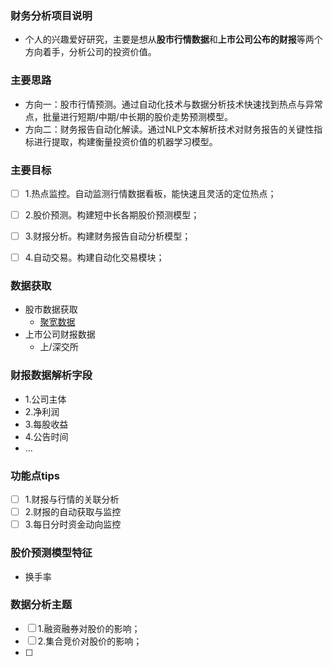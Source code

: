 ### 财务分析项目说明
- 个人的兴趣爱好研究，主要是想从**股市行情数据**和**上市公司公布的财报**等两个方向着手，分析公司的投资价值。

### 主要思路
- 方向一：股市行情预测。通过自动化技术与数据分析技术快速找到热点与异常点，批量进行短期/中期/中长期的股价走势预测模型。
- 方向二：财务报告自动化解读。通过NLP文本解析技术对财务报告的关键性指标进行提取，构建衡量投资价值的机器学习模型。


### 主要目标
- [ ] 1.热点监控。自动监测行情数据看板，能快速且灵活的定位热点；
- [ ] 2.股价预测。构建短中长各期股价预测模型；
- [ ] 3.财报分析。构建财务报告自动分析模型；
- [ ] 4.自动交易。构建自动化交易模块；


### 数据获取
- 股市数据获取
  - [聚宽数据](https://www.joinquant.com/help/api/help#name:JQData)
- 上市公司财报数据
  - 上/深交所

### 财报数据解析字段
- 1.公司主体
- 2.净利润
- 3.每股收益
- 4.公告时间
- ...

### 功能点tips
- [ ] 1.财报与行情的关联分析
- [ ] 2.财报的自动获取与监控
- [ ] 3.每日分时资金动向监控

### 股价预测模型特征
- 换手率

### 数据分析主题
- [ ] 1.融资融券对股价的影响；
- [ ] 2.集合竞价对股价的影响；
- [ ] 